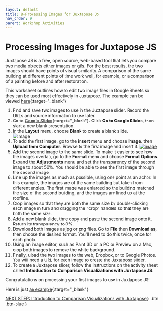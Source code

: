 ```yaml
---
layout: default
title: 8-Processing Images for Juxtapose JS
nav_order: 9
parent: Workshop Activities
---
```

# Processing Images for Juxtapose JS

Juxtapose JS is a free, open source, web-based tool that lets you compare two media objects either images or gifs. For the best results, the two images should have points of visual similarity. A comparison of the same building at different points of time work well, for example, or a comparison of a painting before and after restoration. 

This worksheet outlines how to edit two image files in Google Sheets so they can be used most effectively in Juxtapose. The example can be viewed [here](https://goo.gl/54Ww3u){:target="_blank"}

1. Find and save two images to use in the Juxtapose slider. Record the URLs and source information to use later.
2. Go to [Google Slides](https://www.google.ca/slides/about/){:target="_blank"}. Click **Go to Google Slide**s, then start a new blank presentation.
3. In the **Layout** menu, choose **Blank** to create a blank slide. <br> ![image](https://github.com/uviclibraries/data-visualization-and-narrative-maps/assets/77131703/bff893f3-ca0e-4c93-b718-b72372366260)
4. To add the first image, go to the **insert** menu and choose  **Image**. then **Upload from Computer**. Browse to the first image and insert it.
[![image](img=src"add-image-google.png)](https://github.com/uviclibraries/data-visualization-and-narrative-maps/blob/main/images/add-image-google.png)
5. Add the second image to the same slide. To make it easier to see how the images overlap, go to the **Format** menu and choose **Format Options**. Expand the **Adjustments** menu and set the transparency of the second image to about 50%. You should be able to see the first image through the second image.
6. Line up the images as much as possible, using one point as an achor. In this example, the images are of the same building but taken from different angles. The first image was enlarged so the building matched the size of the second building, and the images are lined up at the roofline.
7. Crop images so that they are both the same size by double-clicking each image in turn and dragging the "crop" handles so that they are both the same size.
8. Add a new blank slide, thne copy and paste the second image onto it. Return its transparency to 0%.
9. Download both images as jpg or png files. Go to **File** then **Download as**, then choose the desired format. You'll need to do this twice, once for each photo.
10. Using an image editor, such as Paint 3D on a PC or Preview on a Mac, crop both images to remove the white background.
11. Finally, uload the two images to the web, Dropbox, or to Google Photos. You will need a URL for each image to create the Juxtapose slider.
12. To create a Juxtapose slider, follow the instructions on the activity sheet called **Introduction to Comparison Visualizations with Juxtapose JS**.

Congratulations on processing your first images to use in Juxtapose JS!

Here is just [an example](https://onlineacademiccommunity.uvic.ca/dsc/2018/03/05/visualizing-mr-darcy-with-juxtapose-js/){:target="_blank"}

[NEXT STEP: Introduction to Comparison Visualizations with Juxtapose](comparison.html){: .btn .btn-blue }

